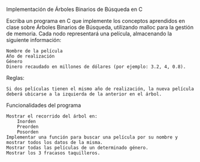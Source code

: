 Implementación de Árboles Binarios de Búsqueda en C

Escriba un programa en C que implemente los conceptos aprendidos en clase sobre Árboles Binarios de Búsqueda, utilizando malloc para la gestión de memoria. Cada nodo representará una película, almacenando la siguiente información:

    Nombre de la película
    Año de realización
    Género
    Dinero recaudado en millones de dólares (por ejemplo: 3.2, 4, 0.8).

Reglas:

    Si dos películas tienen el mismo año de realización, la nueva película deberá ubicarse a la izquierda de la anterior en el árbol.

Funcionalidades del programa

    Mostrar el recorrido del árbol en:
        Inorden
        Preorden
        Posorden
    Implementar una función para buscar una película por su nombre y mostrar todos los datos de la misma.
    Mostrar todas las películas de un determinado género.
    Mostrar los 3 fracasos taquilleros.
